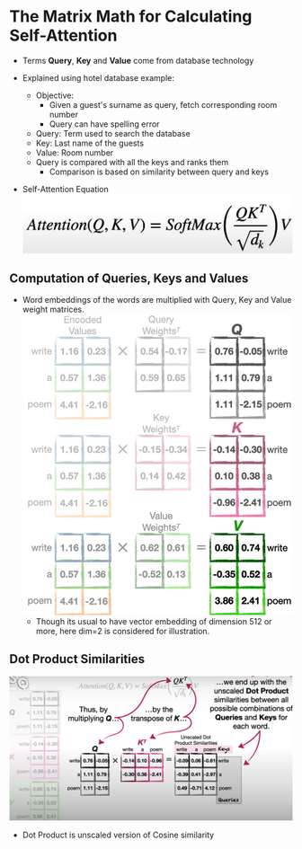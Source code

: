 # The Matrix Math for Calculating Self-Attention

- Terms **Query**, **Key** and **Value** come from database technology
- Explained using hotel database example:
  - Objective:
    - Given a guest's surname as query, fetch corresponding room number
    - Query can have spelling error
  - Query: Term used to search the database
  - Key: Last name of the guests
  - Value: Room number
  - Query is compared with all the keys and ranks them
    - Comparison is based on similarity between query and keys

- Self-Attention Equation
  ![Self-Attention Equation](../images/2_0.png)

## Computation of Queries, Keys and Values

- Word embeddings of the words are multiplied with Query, Key and Value weight matrices.
  ![Query, Key and Values vector computation](../images/2_1.png)
  - Though its usual to have vector embedding of dimension 512 or more, here dim=2 is considered for illustration.

## Dot Product Similarities

![Dot Product Similarities](../images/2_2.png)

- Dot Product is unscaled version of Cosine similarity
